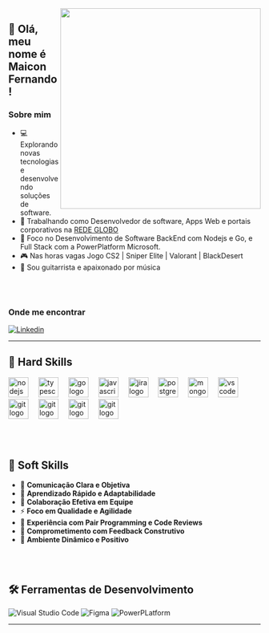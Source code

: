 <img src="https://raw.githubusercontent.com/MicaelliMedeiros/micaellimedeiros/master/image/computer-illustration.png" min-width="400px" max-width="400px" width="400px" align="right">

## 💜 Olá, meu nome é <strong>Maicon Fernando!</strong>

<h3>Sobre mim</h3>

-  :computer:  Explorando novas tecnologias e desenvolvendo soluções de software.
- 💼 Trabalhando como Desenvolvedor de software, Apps Web e portais corporativos na <a href="LINK DA EMPRESA">REDE GLOBO</a>
- 🌱 Foco no Desenvolvimento de Software BackEnd com Nodejs e Go, e Full Stack com a PowerPlatform Microsoft.
- :video_game: Nas horas vagas Jogo CS2 | Sniper Elite | Valorant | BlackDesert
- 🎸 Sou guitarrista e apaixonado por música

</br></br>

<h3>Onde me encontrar</h3>

[![Linkedin](https://img.shields.io/badge/LinkedIn-0077B5?style=flat&logo=linkedin)](https://www.linkedin.com/in/devmfernando/)

---

## 🚀 Hard Skills

<div align="left">
  <img src="https://skillicons.dev/icons?i=nodejs" height="40" alt="nodejs logo"  />
  <img width="12" />
  <img src="https://skillicons.dev/icons?i=ts" height="40" alt="typescript logo"  />
  <img width="12" />
  <img src="https://skillicons.dev/icons?i=go" height="40" alt="go logo"  />
  <img width="12" />
  <img src="https://skillicons.dev/icons?i=js" height="40" alt="javascript logo"  />
  <img width="12" />
  <img src="https://cdn.jsdelivr.net/gh/devicons/devicon/icons/jira/jira-original.svg" height="40" alt="jira logo"  />
  <img width="12" />
  <img src="https://skillicons.dev/icons?i=postgres" height="40" alt="postgresql logo"  />
  <img width="12" />
  <img src="https://skillicons.dev/icons?i=mongodb" height="40" alt="mongodb logo"  />
  <img width="12" />
  <img src="https://cdn.jsdelivr.net/gh/devicons/devicon/icons/vscode/vscode-original.svg" height="40" alt="vscode logo"  />
  <img width="12" />
  <img src="https://cdn.jsdelivr.net/gh/devicons/devicon/icons/git/git-original.svg" height="40" alt="git logo"  />
  <img width="12" />
  <img src="https://img.icons8.com/fluent/512/microsoft-power-apps.png" height="40" alt="git logo"  />
  <img width="12" />
  <img src="https://img.icons8.com/?size=512&id=kTTt25v6Drpd&format=png" height="40" alt="git logo"  />
  <img width="12" />
  <img src="https://cdn-dynmedia-1.microsoft.com/is/content/microsoftcorp/Icon-Sharepoint-28x281?resMode=sharp2&op_usm=1.5,0.65,15,0&wid=32&hei=32&qlt=100&fit=constrain" height="40" alt="git logo"  />
</div>

</br></br>

## 👥 Soft Skills

<div align="left">
  
- 💬 **Comunicação Clara e Objetiva**
- 🔄 **Aprendizado Rápido e Adaptabilidade**
- 🤝 **Colaboração Efetiva em Equipe**
- ⚡ **Foco em Qualidade e Agilidade**
- 👥 **Experiência com Pair Programming e Code Reviews**
- 📝 **Comprometimento com Feedback Construtivo**
- 🌟 **Ambiente Dinâmico e Positivo**

</div>

</br></br>

## 🛠️ Ferramentas de Desenvolvimento

![Visual Studio Code](https://img.shields.io/badge/-Visual%20Studio%20Code-333333?style=flat&logo=visual-studio-code&logoColor=007ACC)
![Figma](https://img.shields.io/badge/-Figma-333333?style=flat&logo=figma&logoColor=007ACC)
![PowerPLatform](https://img.shields.io/badge/Miscrosoft-PowerPlatform-333333%3Fstyle%3Dflat%26logo%3Dfigma%26logoColor%3D007ACC)

---
